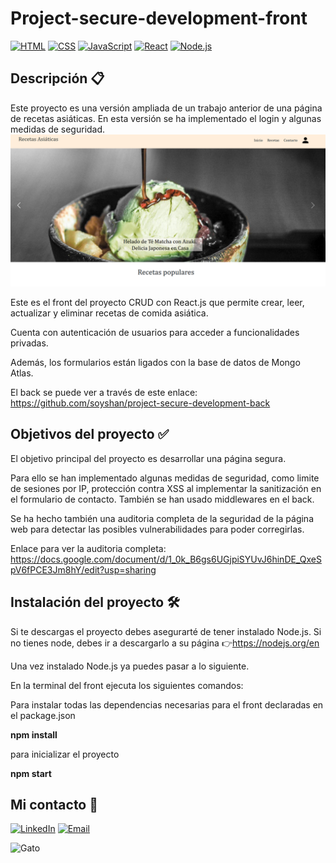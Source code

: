 # Project-secure-development-front
[![HTML](https://img.shields.io/badge/-HTML-orange?style=flat-square&logo=html5&logoColor=white)](https://developer.mozilla.org/en-US/docs/Web/HTML)
[![CSS](https://img.shields.io/badge/-CSS-blue?style=flat-square&logo=css3&logoColor=white)](https://developer.mozilla.org/en-US/docs/Web/CSS) [![JavaScript](https://img.shields.io/badge/-JavaScript-yellow?style=flat-square&logo=javascript&logoColor=white)](https://developer.mozilla.org/en-US/docs/Web/JavaScript) [![React](https://img.shields.io/badge/-React-blue?style=flat-square&logo=react&logoColor=white)](https://reactjs.org/) [![Node.js](https://img.shields.io/badge/-Node.js-green?style=flat-square&logo=node.js&logoColor=white)](https://nodejs.org/)


## Descripción 📋
Este proyecto es una versión ampliada de un trabajo anterior de una página de recetas asiáticas.
En esta versión se ha implementado el login y algunas medidas de seguridad. 
![alt text](https://raw.githubusercontent.com/soyshan/project-secure-development-front/develop/src/assets/websiteimage.png
)

Este es el front del proyecto CRUD con React.js que permite crear, leer, actualizar y eliminar recetas de comida asiática.

Cuenta con autenticación de usuarios para acceder a funcionalidades privadas.

Además, los formularios están ligados con la base de datos de Mongo Atlas.

El back se puede ver a través de este enlace:  https://github.com/soyshan/project-secure-development-back


## Objetivos del proyecto ✅
El objetivo principal del proyecto es desarrollar una página segura. 

Para ello se han implementado algunas medidas de seguridad, como limite de sesiones por IP, protección contra XSS al implementar la sanitización en el formulario de contacto.
También se han usado middlewares en el back.

Se ha hecho también una auditoria completa de la seguridad de la página web para detectar las posibles vulnerabilidades para poder corregirlas.

Enlace para ver la auditoria completa: 
https://docs.google.com/document/d/1_0k_B6gs6UGjpiSYUvJ6hinDE_QxeSpV6fPCE3Jm8hY/edit?usp=sharing


## Instalación del proyecto 🛠
Si te descargas el proyecto debes asegurarté de tener instalado Node.js.
Si no tienes node, debes ir a descargarlo a su página 👉https://nodejs.org/en

Una vez instalado Node.js ya puedes pasar a lo siguiente.

En la terminal del front ejecuta los siguientes comandos:

Para instalar todas las dependencias necesarias para el front declaradas en el package.json

**npm install**

para inicializar el proyecto

**npm start** 





## Mi contacto 📧

[![LinkedIn](https://img.shields.io/badge/-LinkedIn-blue?style=flat-square&logo=linkedin&logoColor=white&link=https://www.linkedin.com/in/tu-nombre/)](https://www.linkedin.com/in/shanshan-bu/)   [![Email](https://img.shields.io/badge/-Email-blue?style=flat-square&logo=mail.ru&logoColor=white)](mailto:shanbu131@gmail.com)

![Gato](https://media1.tenor.com/m/29Ok5pc0ivAAAAAd/gatinho-gato.gif)



